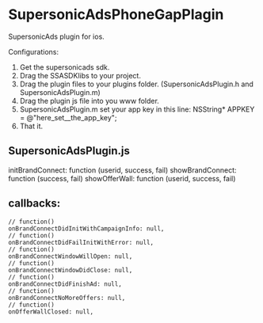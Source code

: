 SupersonicAdsPhoneGapPlagin
===========================

SupersonicAds plugin for ios.


Configurations:
1. Get the supersonicads sdk.
2. Drag the SSASDKlibs to your project.
3. Drag the plugin files to your plugins folder. (SupersonicAdsPlugin.h and SupersonicAdsPlugin.m)
4. Drag the plugin js file into you www folder.
5. SupersonicAdsPlugin.m set your app key in this line: NSString* APPKEY = @"here_set__the_app_key";
6. That it.



SupersonicAdsPlugin.js
--------------------------


 initBrandConnect: function (userid, success, fail)
 showBrandConnect: function (success, fail) 
 showOfferWall: function (userid, success, fail)
 
 callbacks:
 -------------------------
    // function()
    onBrandConnectDidInitWithCampaignInfo: null,
    // function()
    onBrandConnectDidFailInitWithError: null,
    // function()
    onBrandConnectWindowWillOpen: null,
    // function()
    onBrandConnectWindowDidClose: null,
    // function()
    onBrandConnectDidFinishAd: null,
    // function()
    onBrandConnectNoMoreOffers: null,
    // function()
    onOfferWallClosed: null,
